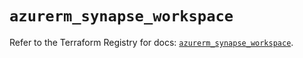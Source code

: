 # `azurerm_synapse_workspace`

Refer to the Terraform Registry for docs: [`azurerm_synapse_workspace`](https://registry.terraform.io/providers/hashicorp/azurerm/4.25.0/docs/resources/synapse_workspace).
